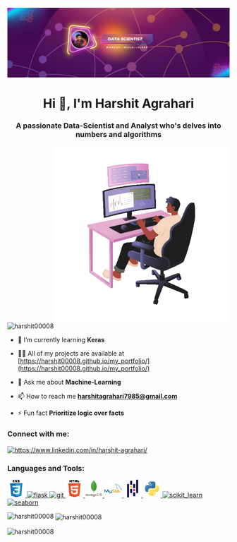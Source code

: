 ![logo](https://github.com/Harshit00008/Harshit00008/blob/main/Purple%20Modern%20Gaming%20Multipurpose%20Youtube%20Banner%20(2).jpg)
<h1 align="center">Hi 👋, I'm Harshit Agrahari</h1>
<h3 align="center">A passionate Data-Scientist and Analyst who's delves into numbers and algorithms</h3>
<img align="right" alt="coding" width="400" src="https://github.com/Harshit00008/Harshit00008/blob/main/Purple%20White%20Vibrant%20Digital%20Marketing%20Service%20Advertising%20Flyer.gif">
<p align="left"> <img src="https://komarev.com/ghpvc/?username=harshit00008&label=Profile%20views&color=0e75b6&style=flat" alt="harshit00008" /> </p>

- 🌱 I’m currently learning **Keras**

- 👨‍💻 All of my projects are available at [https://harshit00008.github.io/my_portfolio/](https://harshit00008.github.io/my_portfolio/)

- 💬 Ask me about **Machine-Learning**

- 📫 How to reach me **harshitagrahari7985@gmail.com**

- ⚡ Fun fact **Prioritize logic over facts**

<h3 align="left">Connect with me:</h3>
<p align="left">
<a href="https://linkedin.com/in/https://www.linkedin.com/in/harshit-agrahari/" target="blank"><img align="center" src="https://raw.githubusercontent.com/rahuldkjain/github-profile-readme-generator/master/src/images/icons/Social/linked-in-alt.svg" alt="https://www.linkedin.com/in/harshit-agrahari/" height="30" width="40" /></a>
</p>

<h3 align="left">Languages and Tools:</h3>
<p align="left"> <a href="https://www.w3schools.com/css/" target="_blank" rel="noreferrer"> <img src="https://raw.githubusercontent.com/devicons/devicon/master/icons/css3/css3-original-wordmark.svg" alt="css3" width="40" height="40"/> </a> <a href="https://flask.palletsprojects.com/" target="_blank" rel="noreferrer"> <img src="https://www.vectorlogo.zone/logos/pocoo_flask/pocoo_flask-icon.svg" alt="flask" width="40" height="40"/> </a> <a href="https://git-scm.com/" target="_blank" rel="noreferrer"> <img src="https://www.vectorlogo.zone/logos/git-scm/git-scm-icon.svg" alt="git" width="40" height="40"/> </a> <a href="https://www.w3.org/html/" target="_blank" rel="noreferrer"> <img src="https://raw.githubusercontent.com/devicons/devicon/master/icons/html5/html5-original-wordmark.svg" alt="html5" width="40" height="40"/> </a> <a href="https://www.mongodb.com/" target="_blank" rel="noreferrer"> <img src="https://raw.githubusercontent.com/devicons/devicon/master/icons/mongodb/mongodb-original-wordmark.svg" alt="mongodb" width="40" height="40"/> </a> <a href="https://www.mysql.com/" target="_blank" rel="noreferrer"> <img src="https://raw.githubusercontent.com/devicons/devicon/master/icons/mysql/mysql-original-wordmark.svg" alt="mysql" width="40" height="40"/> </a> <a href="https://pandas.pydata.org/" target="_blank" rel="noreferrer"> <img src="https://raw.githubusercontent.com/devicons/devicon/2ae2a900d2f041da66e950e4d48052658d850630/icons/pandas/pandas-original.svg" alt="pandas" width="40" height="40"/> </a> <a href="https://www.python.org" target="_blank" rel="noreferrer"> <img src="https://raw.githubusercontent.com/devicons/devicon/master/icons/python/python-original.svg" alt="python" width="40" height="40"/> </a> <a href="https://scikit-learn.org/" target="_blank" rel="noreferrer"> <img src="https://upload.wikimedia.org/wikipedia/commons/0/05/Scikit_learn_logo_small.svg" alt="scikit_learn" width="40" height="40"/> </a> <a href="https://seaborn.pydata.org/" target="_blank" rel="noreferrer"> <img src="https://seaborn.pydata.org/_images/logo-mark-lightbg.svg" alt="seaborn" width="40" height="40"/> </a> </p>

<p><img align="left" src="https://github-readme-stats.vercel.app/api/top-langs?username=harshit00008&show_icons=true&locale=en&layout=compact" alt="harshit00008" /></p>

<p>&nbsp;<img align="center" src="https://github-readme-stats.vercel.app/api?username=harshit00008&show_icons=true&locale=en" alt="harshit00008" /></p>

<p><img align="center" src="https://github-readme-streak-stats.herokuapp.com/?user=harshit00008&" alt="harshit00008" /></p>

